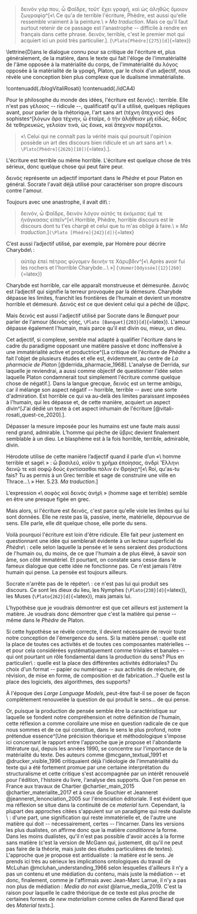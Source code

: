 >δεινὸν γάρ που, ὦ Φαῖδρε, τοῦτ᾽ ἔχει γραφή, καὶ ὡς ἀληθῶς ὅμοιον ζωγραφίᾳ^[«\ Ce qu'a de terrible l'écriture, Phèdre, est aussi qu'elle ressemble vraiment à la peinture.\ » _Ma traduction_. Mais ce qu'il faut surtout retenir de ce passage est l'anastrophe -- difficile à rendre en français dans cette phrase. δεινὸν, terrible, c'est le premier mot qui acquiert ici un poid très particulier.]. (`\Plato[Phèdre]{275}[d]`{=latex})

\lettrine{D}ans le dialogue connu pour sa critique de l'écriture et, plus généralement, de la matière, dans le texte qui fait l'éloge de l'immatérialité de l'âme opposée à la matérialité du corps, de l'immatérialité du λόγος opposée à la matérialité de la γραφὴ, Platon, par le choix d'un adjectif, nous révèle une conception bien plus complexe que le dualisme immatérialiste.

!contenuadd(./blogVitaliRosati)
!contenuadd(./idCA4)

Pour le philosophe du monde des idées, l'écriture est δεινός\ : terrible. Elle n'est pas γἑλοιος -- ridicule --, qualificatif qu'il a utilisé, quelques répliques avant, pour parler de la rhétorique, l'art sans art (τέχνη ἄτεχνος) des sophistes^[λόγων ἄρα τέχνην, ὦ ἑταῖρε, ὁ τὴν ἀλήθειαν μὴ εἰδώς, δόξας δὲ τεθηρευκώς, γελοίαν τινά, ὡς ἔοικε, καὶ ἄτεχνον παρέξεται. 

>«\ Celui qui ne connaît pas la vérité mais qui poursuit l'opinion possède un art des discours bien ridicule et un art sans art \ ». `\Plato[Phèdre]{262b}[10])`{=latex}.].

L'écriture est terrible ou même horrible. L'écriture est quelque chose de très sérieux, donc quelque chose qui peut faire peur.

δεινός représente un adjectif important dans le _Phèdre_ et pour Platon en général. Socrate l'avait déjà utilisé pour caractériser son propre discours contre l'amour.

Toujours avec une anastrophe, il avait dit\ :

>δεινόν, ὦ Φαῖδρε, δεινὸν λόγον αὐτός τε ἐκόμισας ἐμέ τε ἠνάγκασας εἰπεῖν^[«\ Horrible, Phèdre, horrible discours est le discours dont tu t'es chargé et celui que tu m'as obligé à faire.\ » _Ma traduction_.]`(\Plato [Phèdre]{242}[d])`{=latex}

C’est aussi l’adjectif utilisé, par exemple, par Homère pour décrire Charybde\ :

>αὐτὰρ ἐπεὶ πέτρας φύγομεν δεινήν τε Χάρυβδιν^[«\ Après avoir fui les rochers et l'horrible Charybde...\ »] (`\Homer[Odyssée]{12}[260]`{=latex})


Charybde est horrible, car elle apparaît<!-- ai retiré la répétion de EST --> monstrueuse et démesurée. Δεινός est l’adjectif qui signifie la terreur provoquée par la démesure. Charybde dépasse les limites, franchit les frontières de l’humain et devient un monstre horrible et démesuré<!-- attention : troisième démesurée/demesure/démesurée du paragraphe -->. Δεινός est ce que devient celui qui a péché de ὕβρις.

Mais δεινός est aussi l'adjectif utilisé par Socrate dans le _Banquet_ pour parler de l'amour (δεινὸς γόης, `\Plato [Banquet]{203}[d]`{=latex}). L'amour dépasse également l'humain, mais parce qu'il est divin ou, mieux, un dieu.

Cet adjectif, si complexe, semble mal adapté à qualifier l'écriture dans le cadre du paradigme opposant une matière passive et donc inoffensive à une immatérialité active et productrice^[La critique de l'écriture de _Phèdre_ a fait l'objet de plusieurs études et elle est, évidemment, au centre de _La pharmacie de Platon_ [@derrida_pharmacie_1968]. L'analyse de Derrida, sur laquelle je reviendrai, a aussi comme objectif de questionner l'idée selon laquelle Platon condamnerait tout simplement l'écriture comme quelque chose de négatif.]. Dans la langue grecque, δεινός est un terme ambigu, car il mélange son aspect négatif -- horrible, terrible -- avec une sorte d'admiration. Est horrible ce qui va au-delà des limites paraissant imposées à l'humain, qui les dépasse et, de cette manière, acquiert un aspect divin^[J'ai dédié un texte à cet aspect inhumain de l'écriture [@vitali-rosati_quest-ce_2020].].

Dépasser la mesure imposée pour les humains est une faute mais aussi rend <!-- correction proposée : qui peut aussi rendre --> grand, admirable. L’homme qui pèche de ὕβρις devient finalement semblable à un dieu. Le blasphème est à la fois horrible, terrible, admirable, divin.

Hérodote utilise de cette manière l’adjectif quand il parle d’un «\ homme terrible et sage\ » : ὦ βασιλεῦ, κοῖόν τι χρῆμα ἐποίησας, ἀνδρὶ Ἕλληνι δεινῷ τε καὶ σοφῷ δοὺς ἐγκτίσασθαι πόλιν ἐν Θρηίκῃ^[«\ Roi, qu'as-tu fais\? Tu as permis à un Grec terrible et sage de construire une ville en Thrace…\ » Her. 5.23. _Ma traduction_.]

L’expression «\ σοφὸς καὶ δεινός ἀνήρ\ » (homme sage et terrible) semble en être une presque figée en grec. 

Mais alors, si l'écriture est δεινός, c'est parce qu'elle viole les limites qui lui sont données. Elle ne reste pas là, passive, inerte, matérielle, dépourvue de sens. Elle parle, elle dit quelque chose, elle porte du sens.

Voilà pourquoi l'écriture est loin d'être ridicule. Elle fait peur justement en questionnant une idée qui semblerait évidente à un lecteur superficiel du _Phèdre_\ : celle selon laquelle la pensée et le sens seraient des productions de l'humain ou, du moins, de ce que l'humain a de plus élevé, à savoir son âme, son côté immatériel. Et pourtant, on constate sans cesse dans le fameux dialogue que cette idée ne fonctionne pas. Ce n'est jamais l'être humain qui pense. La pensée est toujours ailleurs.

Socrate n'arrête pas de le répéter\ : ce n'est pas lui qui produit ses discours\. Ce sont les dieux du lieu, les Nymphes (`\Plato{238}[d]`{=latex}), les Muses (`\Plato{262}[d]`{=latex}), mais jamais lui.

L'hypothèse que je voudrais démontrer est que cet ailleurs est justement la matière. Je voudrais donc démontrer que c'est la matière qui pense -- même dans le _Phèdre_ de Platon.

Si cette hypothèse se révèle correcte, il devient nécessaire de revoir toute notre conception de l'émergence du sens. Si la matière pense\ : quelle est la place de toutes ces activités et de toutes ces composantes matérielles -- et pour cela considérées systématiquement comme triviales et banales -- qui ont pourtant un rôle fondamental dans la production du sens\? Plus en particulier\ : quelle est la place des différentes activités éditoriales\? Du choix d'un format -- papier ou numérique -- aux activités de relecture, de révision, de mise en forme, de composition et de fabrication...\? Quelle est la place des logiciels, des algorithmes, des supports\?

À l'époque des _Large Language Models_, peut-être faut-il se poser de façon complètement renouvelée la question de qui produit le sens... de qui pense.

Or, puisque la production de pensée semble être la caractéristique sur laquelle se fondent notre compréhension et notre définition de l'humain, cette réflexion a comme corollaire une mise en question radicale de ce que nous sommes et de ce qui constitue, dans le sens le plus profond, notre prétendue essence^[Une précision théorique et méthodologique s'impose ici concernant le rapport entre l'approche que je propose et l'abondante littérature qui, depuis les années 1990, se concentre sur l'importance de la matérialité du texte. Des auteurs comme @mcgann_textual_1991 et @drucker_visible_1996 critiquaient déjà l'idéologie de l'immatérialité du texte qui a été fortement promue par une certaine interprétation du structuralisme et cette critique s'est accompagnée par un intérêt renouvelé pour l'édition, l'histoire du livre, l'analyse des supports. Que l'on pense en France aux travaux de Chartier @chartier_main_2015 @chartier_materialite_2017 et à ceux de Souchier et Jeanneret @jeanneret_lenonciation_2005 sur l'énonciation éditoriale. Il est évident que ma réflexion se situe dans la continuité de ce _material turn_. Cependant, la plupart des approches citées s'appuient sur un paradigme qui reste dualiste \ : d'une part, une signification qui reste immatérielle et, de l'autre une matière qui doit -- nécessairement, certes -- l'incarner. Dans les versions les plus dualistes, on affirme donc que la matière _conditionne_ la forme. Dans les moins dualistes, qu'il n'est pas possible d'avoir accès à la forme sans matière (c'est la version de McGann qui, justement, dit qu'il ne peut pas faire de la théorie, mais juste des études particulières de textes). L'approche que je propose est antidualiste : la matière _est_ le sens. Je prends ici très au sérieux les implications ontologiques du travail de McLuhan @mcluhan_understanding_1966 selon lesquelles<!-- j'ai changé lequel pour lesquelles, car il me semble que l'on parle des implications ontologiques et non du travail --> d'ailleurs<!-- un justement a été modifié pour retirer une répétition --> il n'y a pas un contenu et une médiation du contenu, mais juste la médiation -- et donc, finalement, comme je l'affirmais avec Jean-Marc Larrue, il n'y a pas non plus de médiation : _Media do not exist_ @larrue_media_2019. C'est la raison pour laquelle le cadre théorique de ce texte est plus proche de certaines formes de _new materialism_ comme celles de Karend Barad que des _Material texts_.].

